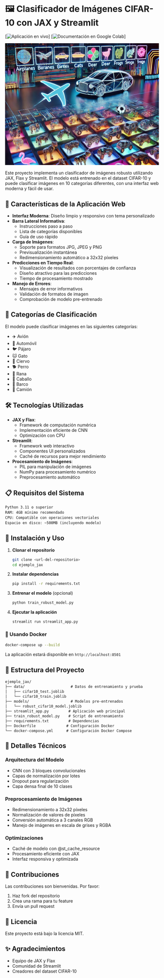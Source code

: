 # 🖼️ Clasificador de Imágenes CIFAR-10 con JAX y Streamlit

[![Aplicación en vivo](https://cifar-10-clasificador.streamlit.app/)]
[![Documentación en Google Colab](https://colab.research.google.com/drive/1rv-4nDLlBcMR7qC8RIs3P_tuWeAGXVZt?usp=sharing)]

![CIFAR-10](img/cifar-10.jpg)

Este proyecto implementa un clasificador de imágenes robusto utilizando JAX, Flax y Streamlit. El modelo está entrenado en el dataset CIFAR-10 y puede clasificar imágenes en 10 categorías diferentes, con una interfaz web moderna y fácil de usar.

## 🌟 Características de la Aplicación Web

- **Interfaz Moderna**: Diseño limpio y responsivo con tema personalizado
- **Barra Lateral Informativa**: 
  - Instrucciones paso a paso
  - Lista de categorías disponibles
  - Guía de uso rápido
- **Carga de Imágenes**:
  - Soporte para formatos JPG, JPEG y PNG
  - Previsualización instantánea
  - Redimensionamiento automático a 32x32 píxeles
- **Predicciones en Tiempo Real**:
  - Visualización de resultados con porcentajes de confianza
  - Diseño atractivo para las predicciones
  - Tiempo de procesamiento mostrado
- **Manejo de Errores**:
  - Mensajes de error informativos
  - Validación de formatos de imagen
  - Comprobación de modelo pre-entrenado

## 🎯 Categorías de Clasificación

El modelo puede clasificar imágenes en las siguientes categorías:
- ✈️ Avión
- 🚗 Automóvil
- 🐦 Pájaro
- 🐱 Gato
- 🦌 Ciervo
- 🐕 Perro
- 🐸 Rana
- 🐎 Caballo
- 🚢 Barco
- 🚛 Camión

## 🛠️ Tecnologías Utilizadas

- **JAX y Flax**: 
  - Framework de computación numérica
  - Implementación eficiente de CNN
  - Optimización con CPU
- **Streamlit**: 
  - Framework web interactivo
  - Componentes UI personalizados
  - Caché de recursos para mejor rendimiento
- **Procesamiento de Imágenes**:
  - PIL para manipulación de imágenes
  - NumPy para procesamiento numérico
  - Preprocesamiento automático

## 📋 Requisitos del Sistema

```txt
Python 3.11 o superior
RAM: 4GB mínimo recomendado
CPU: Compatible con operaciones vectoriales
Espacio en disco: ~500MB (incluyendo modelo)
```

## 🚀 Instalación y Uso

1. **Clonar el repositorio**
   ```bash
   git clone <url-del-repositorio>
   cd ejemplo_jax
   ```

2. **Instalar dependencias**
   ```bash
   pip install -r requirements.txt
   ```

3. **Entrenar el modelo** (opcional)
   ```bash
   python train_robust_model.py
   ```

4. **Ejecutar la aplicación**
   ```bash
   streamlit run streamlit_app.py
   ```

### 🐳 Usando Docker

```bash
docker-compose up --build
```

La aplicación estará disponible en `http://localhost:8501`

## 📁 Estructura del Proyecto

```
ejemplo_jax/
├── data/                     # Datos de entrenamiento y prueba
│   ├── cifar10_test.joblib
│   └── cifar10_train.joblib
├── models/                   # Modelos pre-entrenados
│   └── robust_cifar10_model.joblib
├── streamlit_app.py         # Aplicación web principal
├── train_robust_model.py    # Script de entrenamiento
├── requirements.txt         # Dependencias
├── Dockerfile              # Configuración Docker
└── docker-compose.yml      # Configuración Docker Compose
```

## 🧮 Detalles Técnicos

### Arquitectura del Modelo
- CNN con 3 bloques convolucionales
- Capas de normalización por lotes
- Dropout para regularización
- Capa densa final de 10 clases

### Preprocesamiento de Imágenes
- Redimensionamiento a 32x32 píxeles
- Normalización de valores de píxeles
- Conversión automática a 3 canales RGB
- Manejo de imágenes en escala de grises y RGBA

### Optimizaciones
- Caché de modelo con @st_cache_resource
- Procesamiento eficiente con JAX
- Interfaz responsiva y optimizada

## 🤝 Contribuciones

Las contribuciones son bienvenidas. Por favor:
1. Haz fork del repositorio
2. Crea una rama para tu feature
3. Envía un pull request

## 📝 Licencia

Este proyecto está bajo la licencia MIT.

## ✨ Agradecimientos

- Equipo de JAX y Flax
- Comunidad de Streamlit
- Creadores del dataset CIFAR-10
